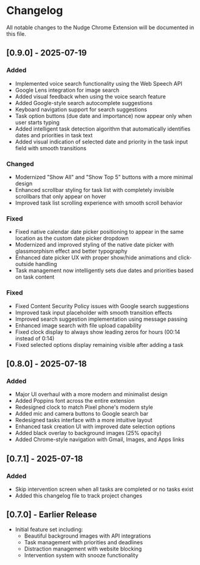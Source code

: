 # Changelog

All notable changes to the Nudge Chrome Extension will be documented in this file.

## [0.9.0] - 2025-07-19

### Added
- Implemented voice search functionality using the Web Speech API
- Google Lens integration for image search
- Added visual feedback when using the voice search feature
- Added Google-style search autocomplete suggestions
- Keyboard navigation support for search suggestions
- Task option buttons (due date and importance) now appear only when user starts typing
- Added intelligent task detection algorithm that automatically identifies dates and priorities in task text
- Added visual indication of selected date and priority in the task input field with smooth transitions

### Changed
- Modernized "Show All" and "Show Top 5" buttons with a more minimal design
- Enhanced scrollbar styling for task list with completely invisible scrollbars that only appear on hover
- Improved task list scrolling experience with smooth scroll behavior

### Fixed
- Fixed native calendar date picker positioning to appear in the same location as the custom date picker dropdown
- Modernized and improved styling of the native date picker with glassmorphism effect and better typography
- Enhanced date picker UX with proper show/hide animations and click-outside handling
- Task management now intelligently sets due dates and priorities based on task content

### Fixed
- Fixed Content Security Policy issues with Google search suggestions
- Improved task input placeholder with smooth transition effects
- Improved search suggestion implementation using message passing
- Enhanced image search with file upload capability
- Fixed clock display to always show leading zeros for hours (00:14 instead of 0:14)
- Fixed selected options display remaining visible after adding a task

## [0.8.0] - 2025-07-18

### Added
- Major UI overhaul with a more modern and minimalist design
- Added Poppins font across the entire extension
- Redesigned clock to match Pixel phone's modern style
- Added mic and camera buttons to Google search bar
- Redesigned tasks interface with a more intuitive layout
- Enhanced task creation UI with improved date selection options
- Added black overlay to background images (25% opacity)
- Added Chrome-style navigation with Gmail, Images, and Apps links

## [0.7.1] - 2025-07-18

### Added
- Skip intervention screen when all tasks are completed or no tasks exist
- Added this changelog file to track project changes

## [0.7.0] - Earlier Release

- Initial feature set including:
  - Beautiful background images with API integrations
  - Task management with priorities and deadlines
  - Distraction management with website blocking
  - Intervention system with snooze functionality
